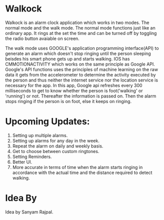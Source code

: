 # Walkock

Walkock is an alarm clock application which works in two modes. The normal mode and the walk mode.
The normal mode functions just like an ordinary app. It rings at the set the time and can be turned off by toggling the radio button avaiable on screen.

The walk mode uses GOOGLE's application programming interface(API) to generate an alarm which doesn't stop ringing until the person sleeping beisdes his smart phone 
gets up and starts walking. IOS has CMMOTIONACTIVITY which works on the same principle as Google API. Google's API functions uses the principles of machine learning 
on the raw data it gets from the accelerometer to determine the activity executed by the person and thus neither the internet service nor the location service is 
necessary for the app. In this app, Google api refreshes every 300 milliseconds to get to know whether the person is foot('walking' or 'running') or not. Thereafter the information
is passed on. Then the alarm stops ringing if the person is on foot, else it keeps on ringing.

# Upcoming Updates:

1. Setting up multiple alarms.
2. Setting up alarms for any day in the week.
3. Repeat the alarm on daily and weekly basis.
4. Get to choose between custom ringtones.
5. Setting Reminders.
6. Better UI.
7. More accurate in terms of time when the alarm starts ringing in accordance with the actual time and the distance required to detect walking.

# Idea By

Idea by Sanyam Rajpal.
